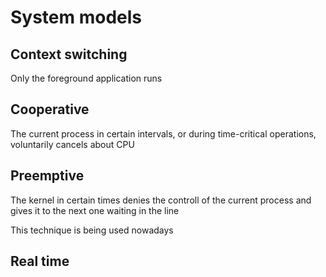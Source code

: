 # System models
## Context switching
Only the foreground application
runs
## Cooperative
The current process in certain intervals, or during time-critical operations, voluntarily cancels about CPU
## Preemptive
The kernel in certain times denies the controll of the current process and gives it to the next one waiting in the line

This technique is being used nowadays
## Real time
<!--stackedit_data:
eyJoaXN0b3J5IjpbMTI2NzUxMzg2OV19
-->